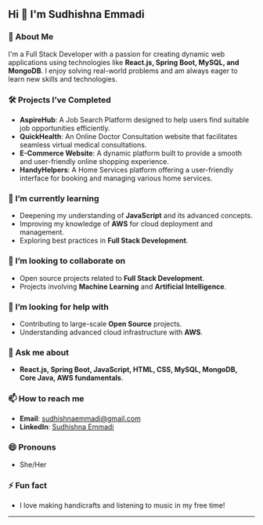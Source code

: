 ## Hi 👋 I'm Sudhishna Emmadi

### 🌟 About Me
I'm a Full Stack Developer with a passion for creating dynamic web applications using technologies like **React.js, Spring Boot, MySQL, and MongoDB**. I enjoy solving real-world problems and am always eager to learn new skills and technologies.

### 🛠️ Projects I’ve Completed

- **AspireHub**: A Job Search Platform designed to help users find suitable job opportunities efficiently.
- **QuickHealth**: An Online Doctor Consultation website that facilitates seamless virtual medical consultations.
- **E-Commerce Website**: A dynamic platform built to provide a smooth and user-friendly online shopping experience.
- **HandyHelpers**: A Home Services platform offering a user-friendly interface for booking and managing various home services.

### 🌱 I’m currently learning
- Deepening my understanding of **JavaScript** and its advanced concepts.
- Improving my knowledge of **AWS** for cloud deployment and management.
- Exploring best practices in **Full Stack Development**.


### 👯 I’m looking to collaborate on
- Open source projects related to **Full Stack Development**.
- Projects involving **Machine Learning** and **Artificial Intelligence**.

### 🤔 I’m looking for help with
- Contributing to large-scale **Open Source** projects.
- Understanding advanced cloud infrastructure with **AWS**.

### 💬 Ask me about
- **React.js, Spring Boot, JavaScript, HTML, CSS, MySQL, MongoDB, Core Java, AWS fundamentals**.

### 📫 How to reach me
- **Email**: sudhishnaemmadi@gmail.com
- **LinkedIn**: [Sudhishna Emmadi](https://www.linkedin.com/in/sudhishna-emmadi)

### 😄 Pronouns
- She/Her

### ⚡ Fun fact
- I love making handicrafts and listening to music in my free time!

---



